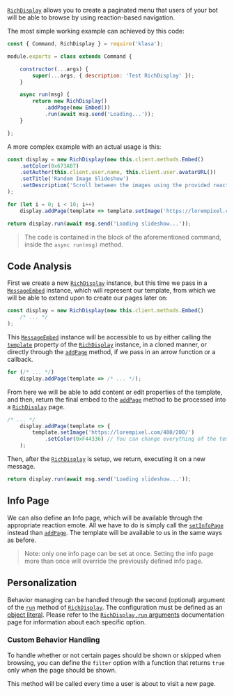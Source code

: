 [`RichDisplay`](https://klasa.js.org/RichDisplay.html) allows you to create a paginated menu that users of your bot will be able to browse by using reaction-based navigation.

The most simple working example can achieved by this code:

```javascript
const { Command, RichDisplay } = require('klasa');

module.exports = class extends Command {

	constructor(...args) {
		super(...args, { description: 'Test RichDisplay' });
	}

	async run(msg) {
		return new RichDisplay()
			.addPage(new Embed())
			.run(await msg.send('Loading...'));
	}

};
```

A more complex example with an actual usage is this:

```javascript
const display = new RichDisplay(new this.client.methods.Embed()
	.setColor(0x673AB7)
	.setAuthor(this.client.user.name, this.client.user.avatarURL())
	.setTitle('Random Image Slideshow')
	.setDescription('Scroll between the images using the provided reaction emotes.')
);

for (let i = 0; i < 10; i++)
	display.addPage(template => template.setImage('https://lorempixel.com/400/200/'));

return display.run(await msg.send('Loading slideshow...'));
```

> The code is contained in the block of the aforementioned command, inside the `async run(msg)` method.

## Code Analysis

First we create a new [`RichDisplay`](https://klasa.js.org/RichDisplay.html) instance, but this time we pass in a [`MessageEmbed`](https://discord.js.org/#/docs/main/master/class/MessageEmbed) instance, which will represent our template, from which we will be able to extend upon to create our pages later on:

```javascript
const display = new RichDisplay(new this.client.methods.Embed()
	/* ... */
);
```

This [`MessageEmbed`](https://discord.js.org/#/docs/main/master/class/MessageEmbed) instance will be accessible to us by either calling the [`template`](https://klasa.js.org/RichDisplay.html#template__anchor) property of the [`RichDisplay`](https://klasa.js.org/RichDisplay.html) instance, in a cloned manner, or directly through the [`addPage`](https://klasa.js.org/RichDisplay.html#addPage__anchor) method, if we pass in an arrow function or a callback.

```javascript
for (/* ... */)
	display.addPage(template => /* ... */);
```

From here we will be able to add content or edit properties of the template, and then, return the final embed to the [`addPage`](https://klasa.js.org/RichDisplay.html#addPage__anchor) method to be processed into a [`RichDisplay`](https://klasa.js.org/RichDisplay.html) page.

```javascript
/* ... */
	display.addPage(template => {
		template.setImage('https://lorempixel.com/400/200/')
			.setColor(0xF44336) // You can change everything of the template
	);
```

Then, after the [`RichDisplay`](https://klasa.js.org/RichDisplay.html) is setup, we return, executing it on a new message.

```javascript
return display.run(await msg.send('Loading slideshow...'));
```

## Info Page

We can also define an Info page, which will be available through the appropriate reaction emote.
All we have to do is simply call the [`setInfoPage`](https://klasa.js.org/RichDisplay.html#setInfoPage__anchor) instead than [`addPage`](https://klasa.js.org/RichDisplay.html#addPage__anchor). The template will be available to us in the same ways as before.

> Note: only one info page can be set at once. Setting the info page more than once will override the previously defined info page.

## Personalization

Behavior managing can be handled through the second (optional) argument of the [`run`](https://klasa.js.org/RichDisplay.html#run__anchor) method of [`RichDisplay`](https://klasa.js.org/RichDisplay.html).
The configuration must be defined as an [object literal](https://developer.mozilla.org/en-US/docs/Web/JavaScript/Reference/Operators/Object_initializer).
Please refer to the [`RichDisplay.run` arguments](https://klasa.js.org/RichDisplay.html#.RichDisplayEmojisObject__anchor) documentation page for information about each specific option.

### Custom Behavior Handling

To handle whether or not certain pages should be shown or skipped when browsing, you can define the `filter` option with a function that returns `true` only when the page should be shown.

This method will be called every time a user is about to visit a new page.
